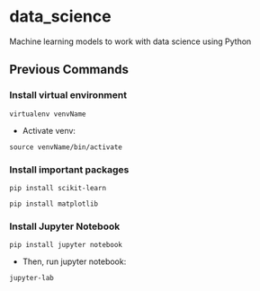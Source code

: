# data_science
Machine learning models to work with data science using Python

## Previous Commands

### Install virtual environment

```
virtualenv venvName
```

- Activate venv:

```
source venvName/bin/activate
```

### Install important packages

```
pip install scikit-learn
```
```
pip install matplotlib
```

### Install Jupyter Notebook

```
pip install jupyter notebook
```

- Then, run jupyter notebook:

```
jupyter-lab
```